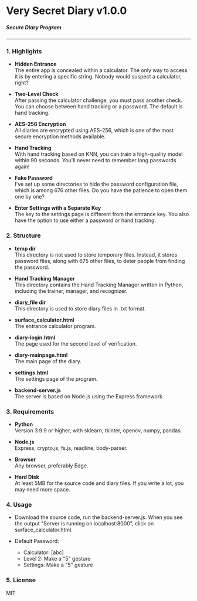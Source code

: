 # Very Secret Diary v1.0.0
##### Secure Diary Program
***
### 1. Highlights
- **Hidden Entrance**  
  The entire app is concealed within a calculator. The only way to access it is by entering a specific string. Nobody would suspect a calculator, right?

- **Two-Level Check**  
  After passing the calculator challenge, you must pass another check. You can choose between hand tracking or a password. The default is hand tracking.

- **AES-256 Encryption**  
  All diaries are encrypted using AES-256, which is one of the most secure encryption methods available.

- **Hand Tracking**  
  With hand tracking based on KNN, you can train a high-quality model within 90 seconds. You'll never need to remember long passwords again!

- **Fake Password**  
  I've set up some directories to hide the password configuration file, which is among 676 other files. Do you have the patience to open them one by one?

- **Enter Settings with a Separate Key**  
  The key to the settings page is different from the entrance key. You also have the option to use either a password or hand tracking.

### 2. Structure
- **temp dir**  
  This directory is not used to store temporary files. Instead, it stores password files, along with 675 other files, to deter people from finding the password.

- **Hand Tracking Manager**  
  This directory contains the Hand Tracking Manager written in Python, including the trainer, manager, and recognizer.

- **diary_file dir**  
  This directory is used to store diary files in .txt format.

- **surface_calculator.html**  
  The entrance calculator program.

- **diary-login.html**  
  The page used for the second level of verification.

- **diary-mainpage.html**  
  The main page of the diary.

- **settings.html**  
  The settings page of the program.

- **backend-server.js**  
  The server is based on Node.js using the Express framework.

### 3. Requirements
- **Python**  
  Version 3.9.9 or higher, with sklearn, tkinter, opencv, numpy, pandas.

- **Node.js**  
  Express, crypto.js, fs.js, readline, body-parser.

- **Browser**  
  Any browser, preferably Edge.

- **Hard Disk**  
  At least 5MB for the source code and diary files. If you write a lot, you may need more space.

### 4. Usage
- Download the source code, run the backend-server.js. When you see the output "Server is running on localhost:8000", click on surface_calculator.html.

- Default Password:
  - Calculator: [abc]
  - Level 2: Make a "5" gesture
  - Settings: Make a "5" gesture

### 5. License
MIT